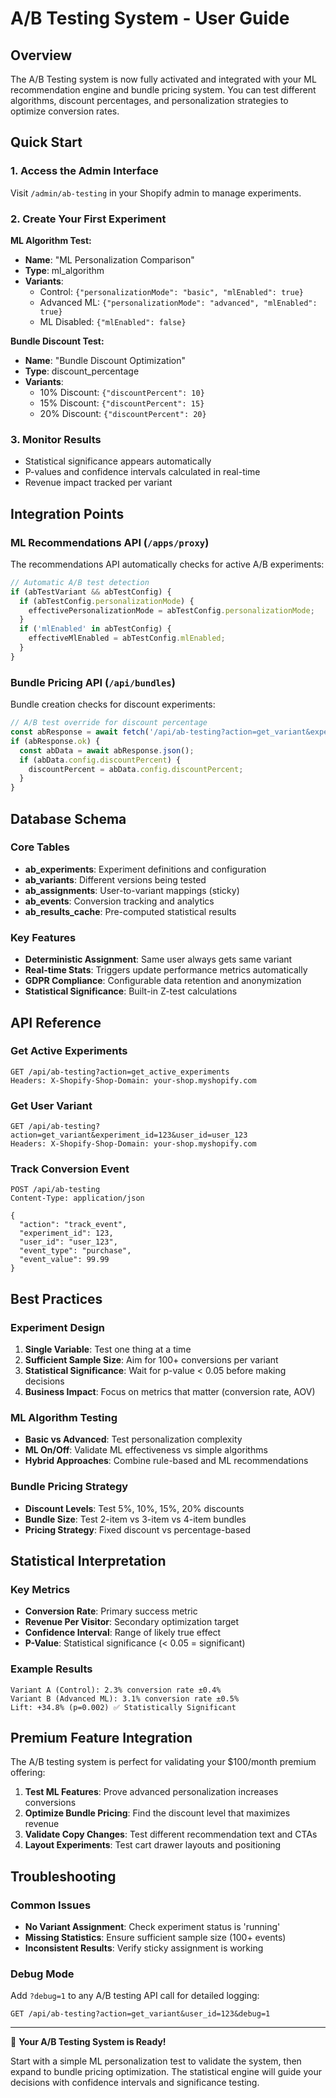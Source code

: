 # A/B Testing System - User Guide

## Overview

The A/B Testing system is now fully activated and integrated with your ML recommendation engine and bundle pricing system. You can test different algorithms, discount percentages, and personalization strategies to optimize conversion rates.

## Quick Start

### 1. Access the Admin Interface
Visit `/admin/ab-testing` in your Shopify admin to manage experiments.

### 2. Create Your First Experiment

**ML Algorithm Test:**
- **Name**: "ML Personalization Comparison"
- **Type**: ml_algorithm
- **Variants**:
  - Control: `{"personalizationMode": "basic", "mlEnabled": true}`
  - Advanced ML: `{"personalizationMode": "advanced", "mlEnabled": true}`
  - ML Disabled: `{"mlEnabled": false}`

**Bundle Discount Test:**
- **Name**: "Bundle Discount Optimization"
- **Type**: discount_percentage  
- **Variants**:
  - 10% Discount: `{"discountPercent": 10}`
  - 15% Discount: `{"discountPercent": 15}`
  - 20% Discount: `{"discountPercent": 20}`

### 3. Monitor Results
- Statistical significance appears automatically
- P-values and confidence intervals calculated in real-time
- Revenue impact tracked per variant

## Integration Points

### ML Recommendations API (`/apps/proxy`)
The recommendations API automatically checks for active A/B experiments:

```javascript
// Automatic A/B test detection
if (abTestVariant && abTestConfig) {
  if (abTestConfig.personalizationMode) {
    effectivePersonalizationMode = abTestConfig.personalizationMode;
  }
  if ('mlEnabled' in abTestConfig) {
    effectiveMlEnabled = abTestConfig.mlEnabled;
  }
}
```

### Bundle Pricing API (`/api/bundles`)
Bundle creation checks for discount experiments:

```javascript
// A/B test override for discount percentage
const abResponse = await fetch('/api/ab-testing?action=get_variant&experiment_type=bundle_discount');
if (abResponse.ok) {
  const abData = await abResponse.json();
  if (abData.config.discountPercent) {
    discountPercent = abData.config.discountPercent;
  }
}
```

## Database Schema

### Core Tables
- **ab_experiments**: Experiment definitions and configuration
- **ab_variants**: Different versions being tested
- **ab_assignments**: User-to-variant mappings (sticky)
- **ab_events**: Conversion tracking and analytics
- **ab_results_cache**: Pre-computed statistical results

### Key Features
- **Deterministic Assignment**: Same user always gets same variant
- **Real-time Stats**: Triggers update performance metrics automatically
- **GDPR Compliance**: Configurable data retention and anonymization
- **Statistical Significance**: Built-in Z-test calculations

## API Reference

### Get Active Experiments
```
GET /api/ab-testing?action=get_active_experiments
Headers: X-Shopify-Shop-Domain: your-shop.myshopify.com
```

### Get User Variant
```
GET /api/ab-testing?action=get_variant&experiment_id=123&user_id=user_123
Headers: X-Shopify-Shop-Domain: your-shop.myshopify.com
```

### Track Conversion Event
```
POST /api/ab-testing
Content-Type: application/json

{
  "action": "track_event",
  "experiment_id": 123,
  "user_id": "user_123", 
  "event_type": "purchase",
  "event_value": 99.99
}
```

## Best Practices

### Experiment Design
1. **Single Variable**: Test one thing at a time
2. **Sufficient Sample Size**: Aim for 100+ conversions per variant
3. **Statistical Significance**: Wait for p-value < 0.05 before making decisions
4. **Business Impact**: Focus on metrics that matter (conversion rate, AOV)

### ML Algorithm Testing
- **Basic vs Advanced**: Test personalization complexity
- **ML On/Off**: Validate ML effectiveness vs simple algorithms
- **Hybrid Approaches**: Combine rule-based and ML recommendations

### Bundle Pricing Strategy
- **Discount Levels**: Test 5%, 10%, 15%, 20% discounts
- **Bundle Size**: Test 2-item vs 3-item vs 4-item bundles
- **Pricing Strategy**: Fixed discount vs percentage-based

## Statistical Interpretation

### Key Metrics
- **Conversion Rate**: Primary success metric
- **Revenue Per Visitor**: Secondary optimization target
- **Confidence Interval**: Range of likely true effect
- **P-Value**: Statistical significance (< 0.05 = significant)

### Example Results
```
Variant A (Control): 2.3% conversion rate ±0.4%
Variant B (Advanced ML): 3.1% conversion rate ±0.5%
Lift: +34.8% (p=0.002) ✅ Statistically Significant
```

## Premium Feature Integration

The A/B testing system is perfect for validating your $100/month premium offering:

1. **Test ML Features**: Prove advanced personalization increases conversions
2. **Optimize Bundle Pricing**: Find the discount level that maximizes revenue
3. **Validate Copy Changes**: Test different recommendation text and CTAs
4. **Layout Experiments**: Test cart drawer layouts and positioning

## Troubleshooting

### Common Issues
- **No Variant Assignment**: Check experiment status is 'running'
- **Missing Statistics**: Ensure sufficient sample size (100+ events)
- **Inconsistent Results**: Verify sticky assignment is working

### Debug Mode
Add `?debug=1` to any A/B testing API call for detailed logging:
```
GET /api/ab-testing?action=get_variant&user_id=123&debug=1
```

---

🎉 **Your A/B Testing System is Ready!** 

Start with a simple ML personalization test to validate the system, then expand to bundle pricing optimization. The statistical engine will guide your decisions with confidence intervals and significance testing.